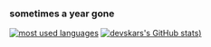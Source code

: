 ### sometimes a year gone

<!--
**devskar/devskar** is a ✨ _special_ ✨ repository because its `README.md` (this file) appears on your GitHub profile.

Here are some ideas to get you started:

- 🔭 I’m currently working on ...
- 🌱 I’m currently learning ...
- 👯 I’m looking to collaborate on ...
- 🤔 I’m looking for help with ...
- 💬 Ask me about ...
- 📫 How to reach me: ...
- 😄 Pronouns: ...
- ⚡ Fun fact: ...
-->
[![most used languages](https://github-readme-stats.vercel.app/api/top-langs/?username=devskar&layout=compact&show_icons=true&title_color=fff&icon_color=79ff97&text_color=9f9f9f&bg_color=151515&count_private=true)](https://github.com/devskar)
[![devskars's GitHub stats](https://github-readme-stats.vercel.app/api?username=devskar=true&title_color=fff&icon_color=79ff97&text_color=9f9f9f&bg_color=151515&count_private=true))](https://github.com/devskar)
